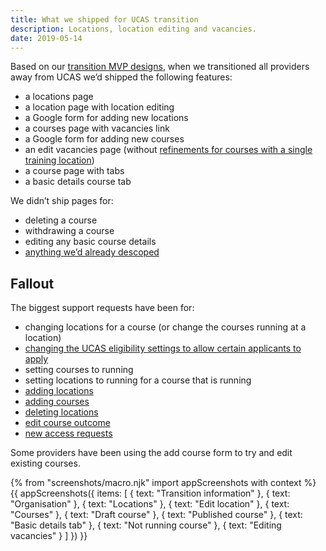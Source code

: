 ```yaml
---
title: What we shipped for UCAS transition
description: Locations, location editing and vacancies.
date: 2019-05-14
---
```

Based on our [transition MVP designs](/publish-teacher-training-courses/first-transition-mvp), when we transitioned all providers away from UCAS we’d shipped the following features:

* a locations page
* a location page with location editing
* a Google form for adding new locations
* a courses page with vacancies link
* a Google form for adding new courses
* an edit vacancies page (without [refinements for courses with a single training location](/publish-teacher-training-courses/first-transition-mvp#edit-vacancies-for-a-course-with-one-location))
* a course page with tabs
* a basic details course tab

We didn’t ship pages for:

* deleting a course
* withdrawing a course
* editing any basic course details
* [anything we’d already descoped](/publish-teacher-training-courses/first-transition-mvp)

## Fallout

The biggest support requests have been for:

* changing locations for a course (or change the courses running at a location)
* [changing the UCAS eligibility settings to allow certain applicants to apply](https://becomingateacher.zendesk.com/agent/search/1?q=coursedataproblem)
* setting courses to running
* setting locations to running for a course that is running
* [adding locations](https://becomingateacher.zendesk.com/agent/search/1?q=newlocationcreated)
* [adding courses](https://becomingateacher.zendesk.com/agent/search/1?q=newcoursecreated)
* [deleting locations](https://becomingateacher.zendesk.com/agent/search/1?q=deletions)
* [edit course outcome](https://becomingateacher.zendesk.com/agent/search/1?q=courseoutcomes)
* [new access requests](https://becomingateacher.zendesk.com/agent/search/1?q=accessrequest)

Some providers have been using the add course form to try and edit existing courses.

{% from "screenshots/macro.njk" import appScreenshots with context %}
{{ appScreenshots({
  items: [
    { text: "Transition information" },
    { text: "Organisation" },
    { text: "Locations" },
    { text: "Edit location" },
    { text: "Courses" },
    { text: "Draft course" },
    { text: "Published course" },
    { text: "Basic details tab" },
    { text: "Not running course" },
    { text: "Editing vacancies" }
  ]
}) }}
